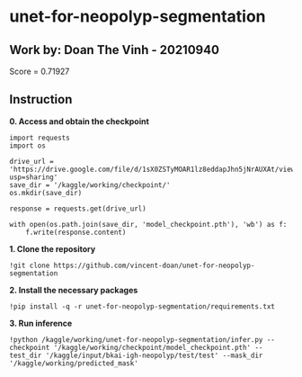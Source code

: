 # unet-for-neopolyp-segmentation

## Work by: Doan The Vinh - 20210940
Score = 0.71927

## Instruction

**0. Access and obtain the checkpoint**
```
import requests
import os

drive_url = 'https://drive.google.com/file/d/1sX0ZSTyMOAR1lz8eddapJhn5jNrAUXAt/view?usp=sharing'
save_dir = '/kaggle/working/checkpoint/'
os.mkdir(save_dir)

response = requests.get(drive_url)

with open(os.path.join(save_dir, 'model_checkpoint.pth'), 'wb') as f:
    f.write(response.content)
```

**1. Clone the repository**
```
!git clone https://github.com/vincent-doan/unet-for-neopolyp-segmentation
```

**2. Install the necessary packages**
```
!pip install -q -r unet-for-neopolyp-segmentation/requirements.txt
```

**3. Run inference**
```
!python /kaggle/working/unet-for-neopolyp-segmentation/infer.py --checkpoint '/kaggle/working/checkpoint/model_checkpoint.pth' --test_dir '/kaggle/input/bkai-igh-neopolyp/test/test' --mask_dir '/kaggle/working/predicted_mask'
```
